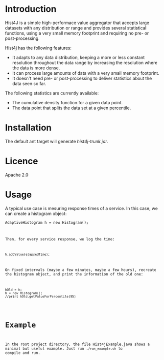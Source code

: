 Introduction
============
Hist4J is a simple high-performace value aggregator that accepts large datasets with any distribution or range and provides several statistical functions, using a very small memory footprint and requiring no pre- or post-processing.

Hist4j has the following features:

 - It adapts to any data distribution, keeping a more or less constant resolution throughout the data range by increasing the resolution where the data is more dense.
 - It can process large amounts of data with a very small memory footprint.
 - It doesn't need pre- or post-processing to deliver statistics about the data seen so far.

The following statistics are currently available:

 - The cumulative density function for a given data point.
 - The data point that splits the data set at a given percentile.


Installation
============

The default ant target will generate *hist4j-trunk.jar*.

Licence
=======

Apache 2.0


Usage
=====

A typical use case is mesuring response times of a service. In this case, we can create a histogram object:

<code>AdaptiveHistogram h = new Histogram();

Then, for every service response, we log the time:

<code>h.addValue(elapsedTime);</code>

On fixed intervals (maybe a few minutes, maybe a few hours), recreate the histogram object, and print the information of the old one:

<pre><code>hOld = h;
h = new Histogram();
//print hOld.getValueForPercentile(95)</code></pre>


Example
=======

In the root project directory, the file Hist4jExample.java shows a minimal but useful example. Just run <code>./run_example.sh</code> to compile and run.
